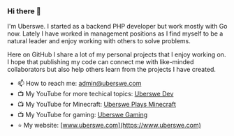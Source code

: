 ### Hi there 👋

I'm Uberswe. I started as a backend PHP developer but work mostly with Go now. 
Lately I have worked in management positions as I find myself to be a natural leader and 
enjoy working with others to solve problems.

Here on GitHub I share a lot of my personal projects that I enjoy working on. I hope that
publishing my code can connect me with like-minded collaborators but also help others learn 
from the projects I have created.

- 📫 How to reach me: admin@uberswe.com
- :tv: My YouTube for more techical topics: [Uberswe Dev](https://www.youtube.com/channel/UCMUnZx_hmATb-KLaCyHeZ4Q)
- :tv: My YouTube for Minecraft: [Uberswe Plays Minecraft](https://www.youtube.com/channel/UC5jYtRPYgG6ejLEixcqrbxg)
- :tv: My YouTube for gaming: [Uberswe Gaming](https://www.youtube.com/channel/UCxq4I2EvVT8BqIopG6gvHGg)
- :star: My website: [www.uberswe.com](https://www.uberswe.com)

